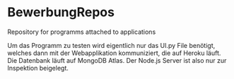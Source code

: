 # BewerbungRepos
Repository for programms attached to applications

Um das Programm zu testen wird eigentlich nur das UI.py File benötigt, welches dann mit der Webapplikation kommuniziert,
die auf Heroku läuft. Die Datenbank läuft auf MongoDB Atlas.
Der Node.js Server ist also nur zur Inspektion beigelegt.
